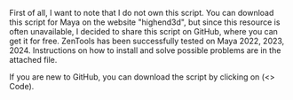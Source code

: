 First of all, I want to note that I do not own this script. You can download this script for Maya on the website "highend3d", but since this resource is often unavailable, I decided to share this script on GitHub, where you can get it for free. ZenTools has been successfully tested on Maya 2022, 2023, 2024. Instructions on how to install and solve possible problems are in the attached file.

If you are new to GitHub, you can download the script by clicking on (<> Code).
